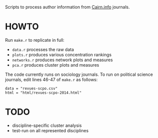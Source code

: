 Scripts to process author information from [Cairn.info](http://www.cairn.info/) journals.

# HOWTO

Run `make.r` to replicate in full:

* `data.r` processes the raw data
* `plots.r` produces various concentration rankings
* `networks.r` produces network plots and measures
* `pca.r` produces cluster plots and measures

The code currently runs on sociology journals. To run on political science journals, edit lines 46-47 of `make.r` as follows:

```{r}
data = "revues-scpo.csv"
html = "html/revues-scpo-2014.html"
```

# TODO

- discipline-specific cluster analysis
- test-run on all represented disciplines
